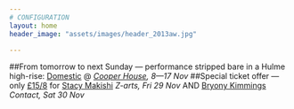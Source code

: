 ```yaml
---
# CONFIGURATION
layout: home
header_image: "assets/images/header_2013aw.jpg"

---
```

##From tomorrow to next Sunday — performance stripped bare in a Hulme high-rise: [Domestic](/current/2013-domestic) @ *[Cooper House](http://bit.ly/1anL5UN), 8—17 Nov*
##Special ticket offer — only [£15/8](http://contactmcr.com/whats-on/10252-stacy-makishi-the-falsettos/booking/) for [Stacy Makishi](/current/2013-autumnwinter/makishi) *Z-arts, Fri 29 Nov* AND [Bryony Kimmings](http://contactmcr.com/whats-on/6039-bryony-kimmings-credible-likable-superstar-role-model/) *Contact, Sat 30 Nov*
